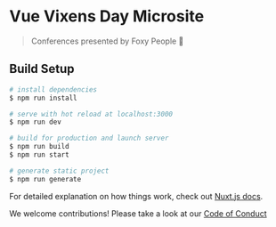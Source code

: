 # Vue Vixens Day Microsite

> Conferences presented by Foxy People 🦊

## Build Setup

``` bash
# install dependencies
$ npm run install

# serve with hot reload at localhost:3000
$ npm run dev

# build for production and launch server
$ npm run build
$ npm run start

# generate static project
$ npm run generate
```

For detailed explanation on how things work, check out [Nuxt.js docs](https://nuxtjs.org).

We welcome contributions! Please take a look at our [Code of Conduct](https://github.com/VueVixens/vvday/blob/master/CODE_OF_CONDUCT.md)

